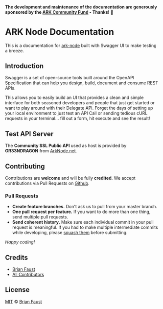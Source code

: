#### The development and maintenance of the documentation are generously sponsored by the [ARK Community Fund](https://arkcommunityfund.com) - Thanks! :unicorn:

# ARK Node Documentation

This is a documentation for [ark-node](https://github.com/ArkEcosystem/ark-node) built with Swagger UI to make testing a breeze.

## Introduction

Swagger is a set of open-source tools built around the OpenAPI Specification that can help you design, build, document and consume REST APIs.

This allows you to easily build an UI that provides a clean and simple interface for both seasoned developers and people that just get started or want to play around with their Delegate API. Forget the days of setting up your local environment to just test an API Call or sending tedious cURL requests in your terminal... fill out a form, hit execute and see the result!

## Test API Server

The __Community SSL Public API__ used as host is provided by **GR33NDRAG0N** from [ArkNode.net](https://www.arknode.net/).

## Contributing

Contributions are **welcome** and will be fully **credited**. We accept contributions via Pull Requests on [Github](https://github.com/spatie/laravel-medialibrary).

### Pull Requests

- **Create feature branches.** Don't ask us to pull from your master branch.
- **One pull request per feature.** If you want to do more than one thing, send multiple pull requests.
- **Send coherent history.** Make sure each individual commit in your pull request is meaningful. If you had to make multiple intermediate commits while developing, please [squash them](http://www.git-scm.com/book/en/v2/Git-Tools-Rewriting-History#Changing-Multiple-Commit-Messages) before submitting.

*Happy coding!*

## Credits

- [Brian Faust](https://github.com/faustbrian)
- [All Contributors](../../contributors)

## License

[MIT](LICENSE) © [Brian Faust](https://brianfaust.me)
